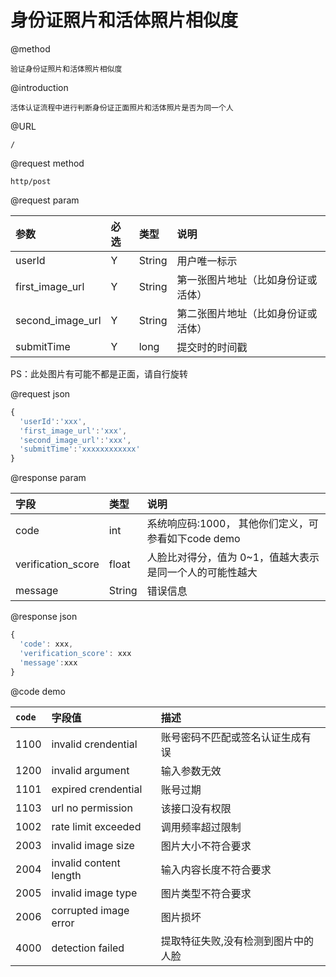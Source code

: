 # 身份证照片和活体照片相似度

@method

```
验证身份证照片和活体照片相似度
```

@introduction

```
活体认证流程中进行判断身份证正面照片和活体照片是否为同一个人
```

@URL

```
/
```

@request method

```
http/post
```

@request param

| 参数 | 必选 | 类型 | 说明 |
| :--- | :--- | :--- | :--- |
| userId | Y | String | 用户唯一标示 |
| first\_image\_url | Y | String | 第一张图片地址（比如身份证或活体） |
| second\_image\_url | Y | String | 第二张图片地址（比如身份证或活体） |
| submitTime | Y | long | 提交时的时间戳 |

PS：此处图片有可能不都是正面，请自行旋转

@request json

```js
{
  'userId':'xxx',
  'first_image_url':'xxx',
  'second_image_url':'xxx',
  'submitTime':'xxxxxxxxxxxx'
}
```

@response param

| 字段 | 类型 | 说明 |
| :--- | :--- | :--- |
| code | int | 系统响应码:1000，  其他你们定义，可参看如下code demo |
| verification\_score | float | 人脸比对得分，值为 0~1，值越大表示是同一个人的可能性越大 |
| message | String | 错误信息 |

@response json

```js
{
  'code': xxx,
  'verification_score': xxx
  'message':xxx
}
```

@code demo

| `code` | 字段值 | 描述 |
| :--- | :--- | :--- |
| 1100 | invalid crendential | 账号密码不匹配或签名认证生成有误 |
| 1200 | invalid argument | 输入参数无效 |
| 1101 | expired crendential | 账号过期 |
| 1103 | url no permission | 该接口没有权限 |
| 1002 | rate limit exceeded | 调用频率超过限制 |
| 2003 | invalid image size | 图片大小不符合要求 |
| 2004 | invalid content length | 输入内容长度不符合要求 |
| 2005 | invalid image type | 图片类型不符合要求 |
| 2006 | corrupted image error | 图片损坏 |
| 4000 | detection failed | 提取特征失败,没有检测到图片中的人脸 |



